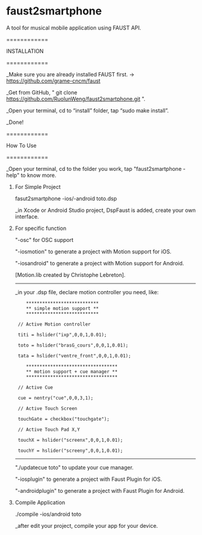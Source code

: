 # faust2smartphone
A tool for musical mobile application using FAUST API.


============

INSTALLATION

============

_Make sure you are already installed FAUST first. -> https://github.com/grame-cncm/faust

_Get from GitHub, " git clone https://github.com/RuolunWeng/faust2smartphone.git ".
 
_Open your terminal, cd to “install” folder, tap “sudo make install”.

_Done!


============

How To Use

============

_Open your terminal, cd to the folder you work, tap "faust2smartphone -help" to know more.


1) For Simple Project

    fasut2smartphone -ios/-android toto.dsp
   
   _in Xcode or Android Studio project, DspFaust is added, create your own interface. 

2) For specific function

    "-osc" for OSC support
    
    "-iosmotion" to generate a project with Motion support for iOS.

    "-iosandroid" to generate a project with Motion support for Android.

    [Motion.lib created by Christophe Lebreton].

    --------------------------------------------------------------

    _in your .dsp file, declare motion controller you need, like:
        
           ***************************
           ** simple motion support **
           ***************************

        // Active Motion controller

        titi = hslider("ixp",0,0,1,0.01);

        toto = hslider("brasG_cours",0,0,1,0.01);

        tata = hslider("ventre_front",0,0,1,0.01);
        
           **********************************
           ** motion support + cue manager **
           **********************************
        
        // Active Cue
        
        cue = nentry("cue",0,0,3,1);

        // Active Touch Screen

        touchGate = checkbox("touchgate");

        // Active Touch Pad X,Y

        touchX = hslider("screenx",0,0,1,0.01);

        touchY = hslider("screeny",0,0,1,0.01);


    -------------------------------------------------------------

    "./updatecue toto" to update your cue manager.

    "-iosplugin" to generate a project with Faust Plugin for iOS.

    "-androidplugin" to generate a project with Faust Plugin for Android.
    
3) Compile Application
    
    ./compile -ios/android toto

    _after edit your project, compile your app for your device.


